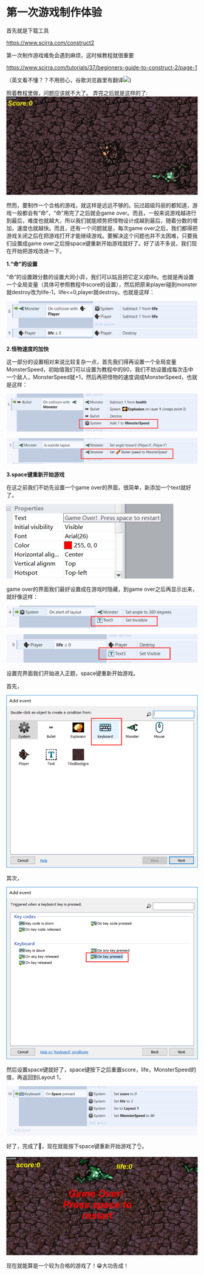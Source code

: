 # 第一次游戏制作体验

首先就是下载工具

https://www.scirra.com/construct2

第一次制作游戏难免会遇到麻烦，这时候教程就很重要

https://www.scirra.com/tutorials/37/beginners-guide-to-construct-2/page-1

（英文看不懂？？不用担心，谷歌浏览器里有翻译![](http://i2.hdslb.com/bfs/face/201d2e9420b0d5ca25e150db083c130d98e7361a.jpg))

照着教程里做，问题应该就不大了。
弄完之后就是这样的了:
![](images/star1.gif)

然而，要制作一个合格的游戏，就这样是远远不够的。玩过超级玛丽的都知道，游戏一般都会有“命”，“命”用完了之后就会game over。而且，一般来说游戏越进行到最后，难度也就越大，所以我们就能顺势把怪物设计成越到最后，随着分数的增加，速度也就越快。而且，还有一个问题就是，每次game over之后，我们都得把游戏关闭之后在把游戏打开才能继续游戏。要解决这个问题也并不太困难，只要我们设置成game over之后按space键重新开始游戏就好了。好了话不多说，我们现在开始把游戏改进一下。

**1.“命”的设置**

“命”的设置跟分数的设置大同小异，我们可以姑且把它定义成life。也就是再设置一个全局变量（具体可参照教程中score的设置），然后把原来player碰到monster就destroy改为life-1，life<=0,player就destroy。也就是这样：

![](images/star2.png)

**2.怪物速度的加快**

这一部分的设置相对来说比较复杂一点，首先我们得再设置一个全局变量MonsterSpeed，初始值我们可以设置为教程中的80，我们不妨设置成每次击中一个敌人，MonsterSpeed就+1，然后再把怪物的速度调成MonsterSpeed，也就是这样：

![](images/star3.png)

![](images/star4.png)

**3.space键重新开始游戏**

在这之前我们不妨先设置一个game over的界面，很简单，新添加一个text就好了。

![](images/star7.png)

game over的界面我们最好设置成在游戏时隐藏，到game over之后再显示出来，就好像这样：

![](images/star5.png)

![](images/star6.png)

设置完界面我们开始进入正题，space键重新开始游戏。

首先，

![](images/star8.png)

其次，

![](images/star9.png)

然后设置space键就好了，space键按下之后重置score，life，MonsterSpeed的值，再返回到Layout 1，

![](images/star1.png)

好了，完成了🙂，现在就能按下space键重新开始游戏了👌。

![](images/star2.gif)

现在就能算是一个较为合格的游戏了！😁大功告成！